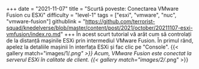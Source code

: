 +++
date = "2021-11-07"
title = "Scurtă poveste: Conectarea VMware Fusion cu ESXi"
difficulty = "level-1"
tags = ["esxi", "vmware", "nuc", "vmware-fusion"]
githublink = "https://github.com/terrorist-squad/knedelverse/blob/master/content/post/2021/october/20211107-esxi-vmfusion/index.ro.md"
+++
În acest scurt tutorial vă arăt cum să controlați de la distanță mașinile ESXi prin intermediul VMware Fusion. În primul rând, apelez la detaliile mașinii în interfața ESXi și fac clic pe "Console".
{{< gallery match="images/1/*.png" >}}
Acum, VMware Fusion este conectat la serverul ESXi în calitate de client.
{{< gallery match="images/2/*.png" >}}

